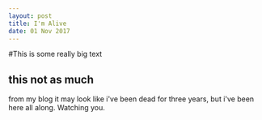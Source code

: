 ```yaml
---
layout: post 
title: I'm Alive
date: 01 Nov 2017
---
```

#This is some really big text 
## this not as much 

from my blog it may look like i've been dead for three years, but i've been here all along. Watching you. 
